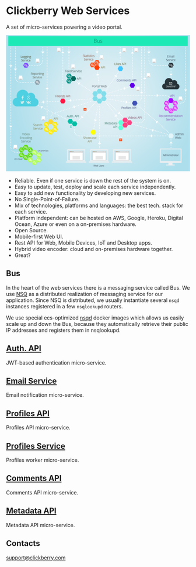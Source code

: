 # Clickberry Web Services
A set of micro-services powering a video portal.

![](assets/Architecture.png?raw=true)

* Reliable. Even if one service is down the rest of the system is on.
* Easy to update, test, deploy and scale each service independently.
* Easy to add new functionality by developing new services.
* No Single-Point-of-Failure.
* Mix of technologies, platforms and languages: the best tech. stack for each service.
* Platform independent: can be hosted on AWS, Google, Heroku, Digital Ocean, Azure or even on a on-premises hardware.
* Open Source.
* Mobile-first Web UI.
* Rest API for Web, Mobile Devices, IoT and Desktop apps.
* Hybrid video encoder: cloud and on-premises hardware together.
* Great?

## Bus
In the heart of the web services there is a messaging service called Bus. We use [NSQ](http://nsq.io) as a distributed realization of messaging service for our application. Since NSQ is distributed, we usually instantiate several `nsqd` instances registered in a few `nsqlookupd` routers. 

We use special ecs-optimized [nsqd](//github.com/clickberry/nsqd-ecs) docker images which allows us easily scale up and down the Bus, because they automatically retrieve their public IP addresses and registers them in nsqlookupd.

## [Auth. API](//github.com/clickberry/auth-api-nodejs)
JWT-based authentication micro-service.

## [Email Service](//github.com/clickberry/email-service-python)
Email notification micro-service.

## [Profiles API](//github.com/clickberry/profiles-api-nodejs)
Profiles API micro-service.

## [Profiles Service](//github.com/clickberry/profiles-service-nodejs)
Profiles worker micro-service.

## [Comments API](//github.com/clickberry/comments-api-nodejs)
Comments API micro-service.

## [Metadata API](//github.com/clickberry/metadata-api-nodejs)
Metadata API micro-service.

## Contacts
support@clickberry.com
